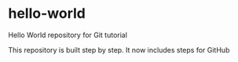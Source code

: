 # hello-world
Hello World repository for Git tutorial

This repository is built step by step.
It now includes steps for GitHub
